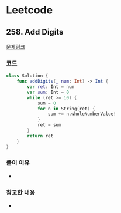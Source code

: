 # Leetcode

## 258. Add Digits


[문제링크](https://leetcode.com/problems/add-digits/)


### 코드

```swift
class Solution {
    func addDigits(_ num: Int) -> Int {
        var ret: Int = num
        var sum: Int = 0
        while (ret >= 10) {
            sum = 0
            for n in String(ret) {
                sum += n.wholeNumberValue!
            }
            ret = sum
        }
        return ret
    }
}
```

### 풀이 이유
-

### 참고한 내용
- 